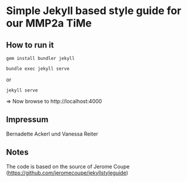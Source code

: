 # Simple Jekyll based style guide for our MMP2a TiMe

## How to run it 

  ```gem install bundler jekyll```
  
  ```bundle exec jekyll serve```
  
  or 

  ```jekyll serve```

 => Now browse to http://localhost:4000

## Impressum
Bernadette Ackerl und Vanessa Reiter


## Notes

The code is based on the source of Jerome Coupe (https://github.com/jeromecoupe/jekyllstyleguide)